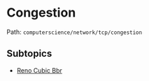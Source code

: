 # Congestion

Path: `computerscience/network/tcp/congestion`

## Subtopics
- [Reno Cubic Bbr](./reno_cubic_bbr/README.md)
